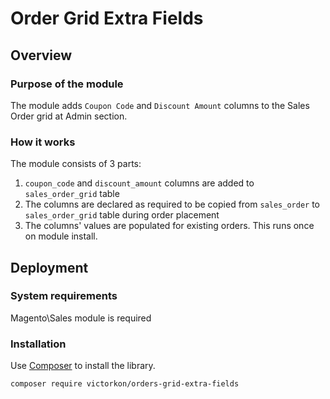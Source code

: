 # Order Grid Extra Fields


## Overview

### Purpose of the module

The module adds `Coupon Code` and `Discount Amount` columns to the Sales Order grid at Admin section.

### How it works

The module consists of 3 parts:

1. `coupon_code` and `discount_amount` columns are added to `sales_order_grid` table
2. The columns are declared as required to be copied from `sales_order` to `sales_order_grid` table during order placement
3. The columns' values are populated for existing orders. This runs once on module install.


## Deployment

### System requirements

Magento\Sales module is required


### Installation

Use [Composer](https://getcomposer.org/) to install the library.


    composer require victorkon/orders-grid-extra-fields

